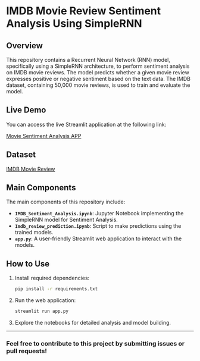 # IMDB Movie Review Sentiment Analysis Using SimpleRNN

## Overview
This repository contains a Recurrent Neural Network (RNN) model, specifically using a SimpleRNN architecture, to perform sentiment analysis on IMDB movie reviews. The model predicts whether a given movie review expresses positive or negative sentiment based on the text data. The IMDB dataset, containing 50,000 movie reviews, is used to train and evaluate the model.

## Live Demo
You can access the live Streamlit application at the following link:

[Movie Sentiment Analysis APP](https://imdb-sentiment-analysis-023.streamlit.app/)

## Dataset
[IMDB Movie Review](https://ai.stanford.edu/%7Eamaas/data/sentiment/)


## Main Components
The main components of this repository include:

- **`IMDB_Sentiment_Analysis.ipynb`**: Jupyter Notebook implementing the SimpleRNN model for Sentiment Analysis.
- **`Imdb_review_prediction.ipynb`**: Script to make predictions using the trained models.
- **`app.py`**: A user-friendly Streamlit web application to interact with the models.


## How to Use
1. Install required dependencies:
    ```bash
    pip install -r requirements.txt
    ```

2. Run the web application:
    ```bash
    streamlit run app.py
    ```

3. Explore the notebooks for detailed analysis and model building.

---

### Feel free to contribute to this project by submitting issues or pull requests!